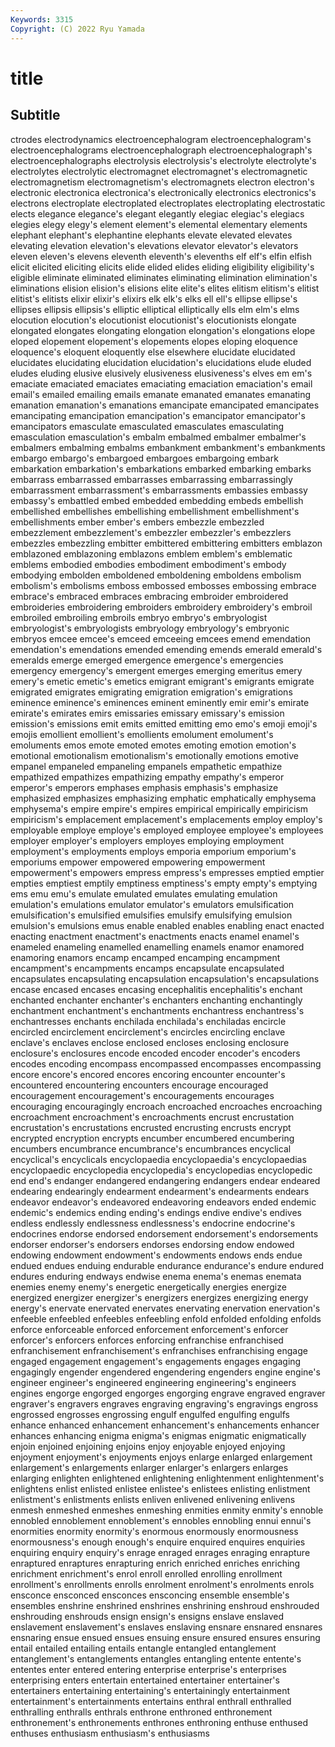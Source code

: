 ```yaml
---
Keywords: 3315
Copyright: (C) 2022 Ryu Yamada
---
```



# title

## Subtitle
ctrodes electrodynamics electroencephalogram electroencephalogram's
electroencephalograms electroencephalograph electroencephalograph's electroencephalographs electrolysis electrolysis's electrolyte electrolyte's electrolytes electrolytic
electromagnet electromagnet's electromagnetic electromagnetism electromagnetism's electromagnets electron electron's electronic electronica
electronica's electronically electronics electronics's electrons electroplate electroplated electroplates electroplating electrostatic
elects elegance elegance's elegant elegantly elegiac elegiac's elegiacs elegies elegy
elegy's element element's elemental elementary elements elephant elephant's elephantine elephants
elevate elevated elevates elevating elevation elevation's elevations elevator elevator's elevators
eleven eleven's elevens eleventh eleventh's elevenths elf elf's elfin elfish
elicit elicited eliciting elicits elide elided elides eliding eligibility eligibility's
eligible eliminate eliminated eliminates eliminating elimination elimination's eliminations elision elision's
elisions elite elite's elites elitism elitism's elitist elitist's elitists elixir
elixir's elixirs elk elk's elks ell ell's ellipse ellipse's ellipses
ellipsis ellipsis's elliptic elliptical elliptically ells elm elm's elms elocution
elocution's elocutionist elocutionist's elocutionists elongate elongated elongates elongating elongation elongation's
elongations elope eloped elopement elopement's elopements elopes eloping eloquence eloquence's
eloquent eloquently else elsewhere elucidate elucidated elucidates elucidating elucidation elucidation's
elucidations elude eluded eludes eluding elusive elusively elusiveness elusiveness's elves
em em's emaciate emaciated emaciates emaciating emaciation emaciation's email email's
emailed emailing emails emanate emanated emanates emanating emanation emanation's emanations
emancipate emancipated emancipates emancipating emancipation emancipation's emancipator emancipator's emancipators emasculate
emasculated emasculates emasculating emasculation emasculation's embalm embalmed embalmer embalmer's embalmers
embalming embalms embankment embankment's embankments embargo embargo's embargoed embargoes embargoing
embark embarkation embarkation's embarkations embarked embarking embarks embarrass embarrassed embarrasses
embarrassing embarrassingly embarrassment embarrassment's embarrassments embassies embassy embassy's embattled embed
embedded embedding embeds embellish embellished embellishes embellishing embellishment embellishment's embellishments
ember ember's embers embezzle embezzled embezzlement embezzlement's embezzler embezzler's embezzlers
embezzles embezzling embitter embittered embittering embitters emblazon emblazoned emblazoning emblazons
emblem emblem's emblematic emblems embodied embodies embodiment embodiment's embody embodying
embolden emboldened emboldening emboldens embolism embolism's embolisms emboss embossed embosses
embossing embrace embrace's embraced embraces embracing embroider embroidered embroideries embroidering
embroiders embroidery embroidery's embroil embroiled embroiling embroils embryo embryo's embryologist
embryologist's embryologists embryology embryology's embryonic embryos emcee emcee's emceed emceeing
emcees emend emendation emendation's emendations emended emending emends emerald emerald's
emeralds emerge emerged emergence emergence's emergencies emergency emergency's emergent emerges
emerging emeritus emery emery's emetic emetic's emetics emigrant emigrant's emigrants
emigrate emigrated emigrates emigrating emigration emigration's emigrations eminence eminence's eminences
eminent eminently emir emir's emirate emirate's emirates emirs emissaries emissary
emissary's emission emission's emissions emit emits emitted emitting emo emo's
emoji emoji's emojis emollient emollient's emollients emolument emolument's emoluments emos
emote emoted emotes emoting emotion emotion's emotional emotionalism emotionalism's emotionally
emotions emotive empanel empaneled empaneling empanels empathetic empathize empathized empathizes
empathizing empathy empathy's emperor emperor's emperors emphases emphasis emphasis's emphasize
emphasized emphasizes emphasizing emphatic emphatically emphysema emphysema's empire empire's empires
empirical empirically empiricism empiricism's emplacement emplacement's emplacements employ employ's employable
employe employe's employed employee employee's employees employer employer's employers employes
employing employment employment's employments employs emporia emporium emporium's emporiums empower
empowered empowering empowerment empowerment's empowers empress empress's empresses emptied emptier
empties emptiest emptily emptiness emptiness's empty empty's emptying ems emu
emu's emulate emulated emulates emulating emulation emulation's emulations emulator emulator's
emulators emulsification emulsification's emulsified emulsifies emulsify emulsifying emulsion emulsion's emulsions
emus enable enabled enables enabling enact enacted enacting enactment enactment's
enactments enacts enamel enamel's enameled enameling enamelled enamelling enamels enamor
enamored enamoring enamors encamp encamped encamping encampment encampment's encampments encamps
encapsulate encapsulated encapsulates encapsulating encapsulation encapsulation's encapsulations encase encased encases
encasing encephalitis encephalitis's enchant enchanted enchanter enchanter's enchanters enchanting enchantingly
enchantment enchantment's enchantments enchantress enchantress's enchantresses enchants enchilada enchilada's enchiladas
encircle encircled encirclement encirclement's encircles encircling enclave enclave's enclaves enclose
enclosed encloses enclosing enclosure enclosure's enclosures encode encoded encoder encoder's
encoders encodes encoding encompass encompassed encompasses encompassing encore encore's encored
encores encoring encounter encounter's encountered encountering encounters encourage encouraged encouragement
encouragement's encouragements encourages encouraging encouragingly encroach encroached encroaches encroaching encroachment
encroachment's encroachments encrust encrustation encrustation's encrustations encrusted encrusting encrusts encrypt
encrypted encryption encrypts encumber encumbered encumbering encumbers encumbrance encumbrance's encumbrances
encyclical encyclical's encyclicals encyclopaedia encyclopaedia's encyclopaedias encyclopaedic encyclopedia encyclopedia's encyclopedias
encyclopedic end end's endanger endangered endangering endangers endear endeared endearing
endearingly endearment endearment's endearments endears endeavor endeavor's endeavored endeavoring endeavors
ended endemic endemic's endemics ending ending's endings endive endive's endives
endless endlessly endlessness endlessness's endocrine endocrine's endocrines endorse endorsed endorsement
endorsement's endorsements endorser endorser's endorsers endorses endorsing endow endowed endowing
endowment endowment's endowments endows ends endue endued endues enduing endurable
endurance endurance's endure endured endures enduring endways endwise enema enema's
enemas enemata enemies enemy enemy's energetic energetically energies energize energized
energizer energizer's energizers energizes energizing energy energy's enervate enervated enervates
enervating enervation enervation's enfeeble enfeebled enfeebles enfeebling enfold enfolded enfolding
enfolds enforce enforceable enforced enforcement enforcement's enforcer enforcer's enforcers enforces
enforcing enfranchise enfranchised enfranchisement enfranchisement's enfranchises enfranchising engage engaged engagement
engagement's engagements engages engaging engagingly engender engendered engendering engenders engine
engine's engineer engineer's engineered engineering engineering's engineers engines engorge engorged
engorges engorging engrave engraved engraver engraver's engravers engraves engraving engraving's
engravings engross engrossed engrosses engrossing engulf engulfed engulfing engulfs enhance
enhanced enhancement enhancement's enhancements enhancer enhances enhancing enigma enigma's enigmas
enigmatic enigmatically enjoin enjoined enjoining enjoins enjoy enjoyable enjoyed enjoying
enjoyment enjoyment's enjoyments enjoys enlarge enlarged enlargement enlargement's enlargements enlarger
enlarger's enlargers enlarges enlarging enlighten enlightened enlightening enlightenment enlightenment's enlightens
enlist enlisted enlistee enlistee's enlistees enlisting enlistment enlistment's enlistments enlists
enliven enlivened enlivening enlivens enmesh enmeshed enmeshes enmeshing enmities enmity
enmity's ennoble ennobled ennoblement ennoblement's ennobles ennobling ennui ennui's enormities
enormity enormity's enormous enormously enormousness enormousness's enough enough's enquire enquired
enquires enquiries enquiring enquiry enquiry's enrage enraged enrages enraging enrapture
enraptured enraptures enrapturing enrich enriched enriches enriching enrichment enrichment's enrol
enroll enrolled enrolling enrollment enrollment's enrollments enrolls enrolment enrolment's enrolments
enrols ensconce ensconced ensconces ensconcing ensemble ensemble's ensembles enshrine enshrined
enshrines enshrining enshroud enshrouded enshrouding enshrouds ensign ensign's ensigns enslave
enslaved enslavement enslavement's enslaves enslaving ensnare ensnared ensnares ensnaring ensue
ensued ensues ensuing ensure ensured ensures ensuring entail entailed entailing
entails entangle entangled entanglement entanglement's entanglements entangles entangling entente entente's
ententes enter entered entering enterprise enterprise's enterprises enterprising enters entertain
entertained entertainer entertainer's entertainers entertaining entertaining's entertainingly entertainment entertainment's entertainments
entertains enthral enthrall enthralled enthralling enthralls enthrals enthrone enthroned enthronement
enthronement's enthronements enthrones enthroning enthuse enthused enthuses enthusiasm enthusiasm's enthusiasms
